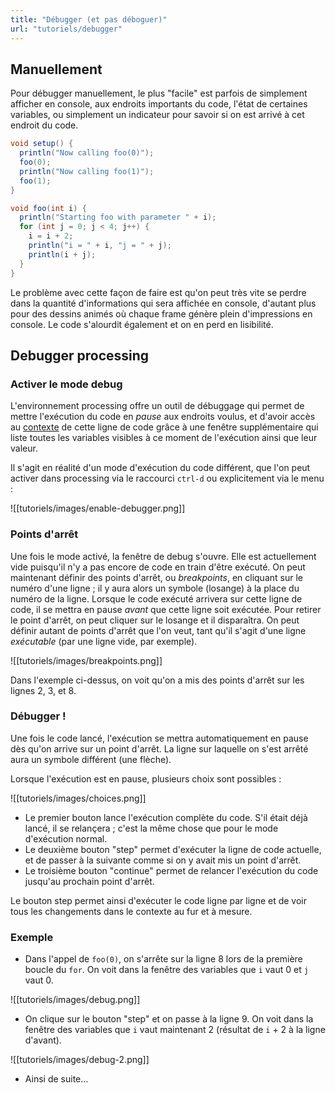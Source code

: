 ```yaml
---
title: "Débugger (et pas déboguer)"
url: "tutoriels/debugger"
---
```


## Manuellement
Pour débugger manuellement, le plus "facile" est parfois de simplement afficher en console, aux endroits importants du code, l'état de certaines variables, ou simplement un indicateur pour savoir si on est arrivé à cet endroit du code.

```java
void setup() {
  println("Now calling foo(0)");
  foo(0);
  println("Now calling foo(1)");
  foo(1);
}

void foo(int i) {
  println("Starting foo with parameter " + i);
  for (int j = 0; j < 4; j++) {
    i = i + 2;
    println("i = " + i, "j = " + j);
    println(i + j);
  }
}
```

Le problème avec cette façon de faire est qu'on peut très vite se perdre dans la quantité d'informations qui sera affichée en console, d'autant plus pour des dessins animés où chaque frame génère plein d'impressions en console. Le code s'alourdit également et on en perd en lisibilité.

## Debugger processing

### Activer le mode debug

L'environnement processing offre un outil de débuggage qui permet de mettre l'exécution du code en *pause* aux endroits voulus, et d'avoir accès au [contexte](cours/07-blocs-contextes.md) de cette ligne de code grâce à une fenêtre supplémentaire qui liste toutes les variables visibles à ce moment de l'exécution ainsi que leur valeur.

Il s'agit en réalité d'un mode d'exécution du code différent, que l'on peut activer dans processing via le raccourci `ctrl-d` ou explicitement via le menu :

![[tutoriels/images/enable-debugger.png]]

### Points d'arrêt

Une fois le mode activé, la fenêtre de debug s'ouvre. Elle est actuellement vide puisqu'il n'y a pas encore de code en train d'être exécuté. On peut maintenant définir des points d'arrêt, ou *breakpoints*, en cliquant sur le numéro d'une ligne ; il y aura alors un symbole (losange) à la place du numéro de la ligne. Lorsque le code exécuté arrivera sur cette ligne de code, il se mettra en pause *avant* que cette ligne soit exécutée. Pour retirer le point d'arrêt, on peut cliquer sur le losange et il disparaîtra. On peut définir autant de points d'arrêt que l'on veut, tant qu'il s'agit d'une ligne *exécutable* (par une ligne vide, par exemple).

![[tutoriels/images/breakpoints.png]]

Dans l'exemple ci-dessus, on voit qu'on a mis des points d'arrêt sur les lignes 2, 3, et 8.

### Débugger !
Une fois le code lancé, l'exécution se mettra automatiquement en pause dès qu'on arrive sur un point d'arrêt. La ligne sur laquelle on s'est arrêté aura un symbole différent (une flèche). 

Lorsque l'exécution est en pause, plusieurs choix sont possibles :

![[tutoriels/images/choices.png]]

- Le premier bouton lance l'exécution complète du code. S'il était déjà lancé, il se relançera ; c'est la même chose que pour le mode d'exécution normal.
- Le deuxième bouton "step" permet d'exécuter la ligne de code actuelle, et de passer à la suivante comme si on y avait mis un point d'arrêt.
- Le troisième bouton "continue" permet de relancer l'exécution du code jusqu'au prochain point d'arrêt.

Le bouton step permet ainsi d'exécuter le code ligne par ligne et de voir tous les changements dans le contexte au fur et à mesure.

### Exemple
- Dans l'appel de `foo(0)`, on s'arrête sur la ligne 8 lors de la première boucle du `for`. On voit dans la fenêtre des variables que `i` vaut 0 et `j` vaut 0.

![[tutoriels/images/debug.png]]

- On clique sur le bouton "step" et on passe à la ligne 9. On voit dans la fenêtre des variables que `i` vaut maintenant 2 (résultat de `i` + 2 à la ligne d'avant).

![[tutoriels/images/debug-2.png]]

- Ainsi de suite...